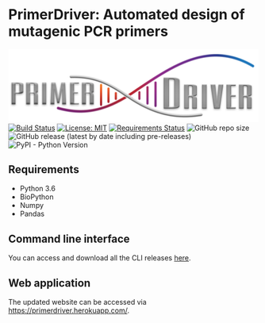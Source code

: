 # PrimerDriver: Automated design of mutagenic PCR primers
![PrimerDriver](https://raw.githubusercontent.com/kvdomingo/primerdriver/master/sdm/static/sdm/media/private/PrimerDriver_logo.png)
[![Build Status](https://travis-ci.com/kvdomingo/primerdriver.svg?branch=master)](https://travis-ci.com/kvdomingo/primerdriver)
[![License: MIT](https://img.shields.io/badge/License-MIT-yellow.svg)](https://opensource.org/licenses/MIT)
[![Requirements Status](https://requires.io/github/kvdomingo/primerdriver/requirements.svg?branch=master)](https://requires.io/github/kvdomingo/primerdriver/requirements/?branch=master)
![GitHub repo size](https://img.shields.io/github/repo-size/kvdomingo/primerdriver)
![GitHub release (latest by date including pre-releases)](https://img.shields.io/github/v/release/kvdomingo/primerdriver?include_prereleases)
![PyPI - Python Version](https://img.shields.io/pypi/pyversions/django)

## Requirements
- Python 3.6
- BioPython
- Numpy
- Pandas

## Command line interface
You can access and download all the CLI releases [here](https://github.com/kvdomingo/primerdriver/releases).

## Web application
The updated website can be accessed via https://primerdriver.herokuapp.com/.
